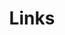 ---
pid: CH703
title: Links
location_transcription: Penn's Landing
zipcode: '19122'
outside_phl: 
neighborhood: Yorktown,Old Kensington,Jinogi
age: '18'
age_range: 13-19
instagram: 
image_file_name: CH_703.jpg
proposal_transcription: |-
  - A chain of different shades and colors that signify the unity and diversity of Philly.
  - Penn's Landing is quite colorful and very family oriented thus, I feel like it would be a nice moral and lesson for children to learn.
topic: Inclusivity,Philadelphia,Unity,Youth
topic_summary: 0, 0, 0, 0
type: Other No Form
keywords_other: diversity, unity
credit: Paula Godoy
image_labels: 
twitter: 
facebook: 
permalink: "/monuments/ch703/"
layout: item-page
---